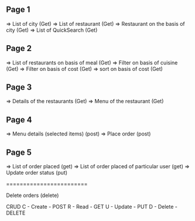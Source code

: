 ## Page 1

=> List of city (Get)
=> List of restaurant (Get)
=> Restaurant on the basis of city (Get)
=> List of QuickSearch (Get)

## Page 2

=> List of restaurants on basis of meal (Get)
=> Filter on basis of cuisine (Get)
=> Filter on basis of cost (Get)
=> sort on basis of cost (Get)

## Page 3

=> Details of the restaurants (Get)
=> Menu of the restaurant (Get)

## Page 4

=> Menu details (selected items) (post)
=> Place order (post)

## Page 5

=> List of order placed (get)
=> List of order placed of particular user (get)
=> Update order status (put)

========================

Delete orders (delete)

CRUD
C - Create - POST
R - Read - GET
U - Update - PUT
D - Delete - DELETE
